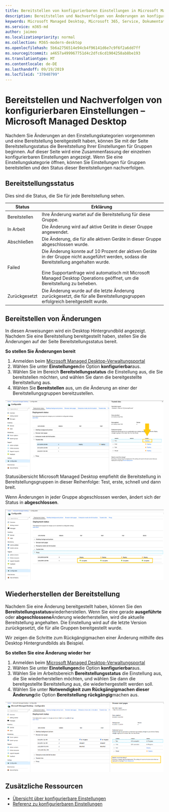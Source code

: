 ```yaml
---
title: Bereitstellen von konfigurierbaren Einstellungen in Microsoft Managed Desktop
description: Bereitstellen und Nachverfolgen von Änderungen an konfigurierbaren Einstellungen in Microsoft Managed Desktop.
keywords: Microsoft Managed Desktop, Microsoft 365, Service, Dokumentation, Deploy, Staging-Bereitstellung, konfigurierbare Einstellungen
ms.service: m365-md
author: jaimeo
ms.localizationpriority: normal
ms.collection: M365-modern-desktop
ms.openlocfilehash: 5b6a2756514e94cb4f96141d6e7c9f6f2a6dd7ff
ms.sourcegitcommit: a4657a499967751d4c2dfc6cd1904258ab8be193
ms.translationtype: MT
ms.contentlocale: de-DE
ms.lasthandoff: 09/19/2019
ms.locfileid: "37040799"
---
```

# <a name="deploy-and-track-configurable-settings---microsoft-managed-desktop"></a>Bereitstellen und Nachverfolgen von konfigurierbaren Einstellungen – Microsoft Managed Desktop

Nachdem Sie Änderungen an den Einstellungskategorien vorgenommen und eine Bereitstellung bereitgestellt haben, können Sie mit der Seite Bereitstellungsstatus die Bereitstellung Ihrer Einstellungen für Gruppen beginnen. Auf dieser Seite wird eine Zusammenfassung der einzelnen konfigurierbaren Einstellungen angezeigt. Wenn Sie eine Einstellungskategorie öffnen, können Sie Einstellungen für Gruppen bereitstellen und den Status dieser Bereitstellungen nachverfolgen.

## <a name="deployment-statuses"></a>Bereitstellungsstatus 

Dies sind die Status, die Sie für jede Bereitstellung sehen.

Status  | Erklärung 
--- | --- 
Bereitstellen | Ihre Änderung wartet auf die Bereitstellung für diese Gruppe.
In Arbeit | Die Änderung wird auf aktive Geräte in dieser Gruppe angewendet. 
Abschließen | Die Änderung, die für alle aktiven Geräte in dieser Gruppe abgeschlossen wurde. 
Failed | Die Änderung konnte auf 10 Prozent der aktiven Geräte in der Gruppe nicht ausgeführt werden, sodass die Bereitstellung angehalten wurde.<br><br> Eine Supportanfrage wird automatisch mit Microsoft Managed Desktop Operations geöffnet, um die Bereitstellung zu beheben. 
Zurückgesetzt | Die Änderung wurde auf die letzte Änderung zurückgesetzt, die für alle Bereitstellungsgruppen erfolgreich bereitgestellt wurde.

## <a name="deploy-changes"></a>Bereitstellen von Änderungen

In diesen Anweisungen wird ein Desktop Hintergrundbild angezeigt. Nachdem Sie eine Bereitstellung bereitgestellt haben, stellen Sie die Änderungen auf der Seite Bereitstellungsstatus bereit. 

**So stellen Sie Änderungen bereit**

1. Anmelden beim [Microsoft Managed Desktop-Verwaltungsportal](http://aka.ms/mwaasportal)
2. Wählen Sie unter **Einstellungen**die Option **konfigurierbar**aus.
3. Wählen Sie im Bereich **Bereitstellungsstatus** die Einstellung aus, die Sie bereitstellen möchten, und wählen Sie dann die bereitgestellte Bereitstellung aus.
4. Wählen Sie **Bereitstellen** aus, um die Änderung an einer der Bereitstellungsgruppen bereitzustellen.

![Konfigurierbare Einstellungen Bereitstellungs](images/1deployedit.png) Statusübersicht Microsoft Managed Desktop empfiehlt die Bereitstellung in Bereitstellungsgruppen in dieser Reihenfolge: Test, erste, schnell und dann breit. 

Wenn Änderungen in jeder Gruppe abgeschlossen werden, ändert sich der Status in **abgeschlossen**.

![Bereitstellung der konfigurierbaren Einstellungen abgeschlossen](images/2completeedit.png)

## <a name="revert-deployment"></a>Wiederherstellen der Bereitstellung

Nachdem Sie eine Änderung bereitgestellt haben, können Sie den **Bereitstellungsstatus**wiederherstellen. Wenn Sie eine gerade **ausgeführte** oder **abgeschlossene**Änderung wiederherstellen, wird die aktuelle Bereitstellung angehalten. Die Einstellung wird auf die letzte Version zurückgesetzt, die für alle Gruppen bereitgestellt wurde. 

Wir zeigen die Schritte zum Rückgängigmachen einer Änderung mithilfe des Desktop Hintergrundbilds als Beispiel. 

**So stellen Sie eine Änderung wieder her**
1. Anmelden beim [Microsoft Managed Desktop-Verwaltungsportal](http://aka.ms/mwaasportal)
2. Wählen Sie unter **Einstellungen**die Option **konfigurierbar**aus.
3. Wählen Sie im Arbeitsbereich **Bereitstellungsstatus** die Einstellung aus, die Sie wiederherstellen möchten, und wählen Sie dann die bereitgestellte Bereitstellung aus, die wiederhergestellt werden soll.
4. Wählen Sie unter **Notwendigkeit zum Rückgängigmachen dieser Änderung**die Option **Bereitstellung rückgängig**machen aus.

![Bereitstellung konfigurierbarer Einstellungen wiederherstellen](images/3revert.png) 

## <a name="additional-resources"></a>Zusätzliche Ressourcen
- [Übersicht über konfigurierbare Einstellungen](config-setting-overview.md)
- [Referenz zu konfigurierbaren Einstellungen](config-setting-ref.md) 
